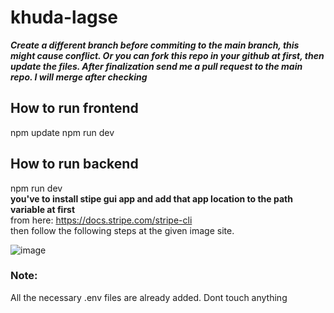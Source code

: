 # khuda-lagse
***Create a different branch before commiting to the main branch, this might cause conflict. Or you can  fork this repo in your github at first, then update the files. After finalization send me a pull request to the main repo. I will merge after checking*** 
## How to run frontend
npm update
npm run dev

## How to run backend
npm run dev  
**you've to install stipe gui app and add that app location to the path variable at first**   
from here: https://docs.stripe.com/stripe-cli    
then follow the following steps at the given image site.

![image](https://github.com/abdullahmiraz/khuda-lagse/assets/39720659/4b86bb84-5d13-44f5-9be2-106c3bcf8efa)   


### Note: 
All the necessary .env files are already added. Dont touch anything
